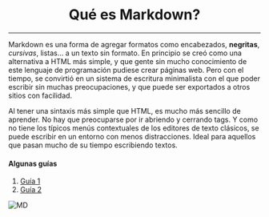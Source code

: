 <center>

# Qué es Markdown?
***

</center>

Markdown es una forma de agregar formatos como encabezados, **negritas**, *cursivas*, listas… a un texto sin formato. En principio se creó como una alternativa a HTML más simple, y que gente sin mucho conocimiento de este lenguaje de programación pudiese crear páginas web. Pero con el tiempo, se convirtió en un sistema de escritura minimalista con el que poder escribir sin muchas preocupaciones, y que puede ser exportados a otros sitios con facilidad.

Al tener una sintaxis más simple que HTML, es mucho más sencillo de aprender. No hay que preocuparse por ir abriendo y cerrando tags. Y como no tiene los típicos menús contextuales de los editores de texto clásicos, se puede escribir en un entorno con menos distracciones. Ideal para aquellos que pasan mucho de su tiempo escribiendo textos.

#### Algunas guías
1. [Guía 1](https://www.silocreativo.com/que-es-markdown-por-que-deberias-empezar-a-usarlo/)
2. [Guía 2](https://ciberninjas.com/markdown/)





![MD](https://cdn.icon-icons.com/icons2/2644/PNG/512/markdown_fill_icon_159483.png)